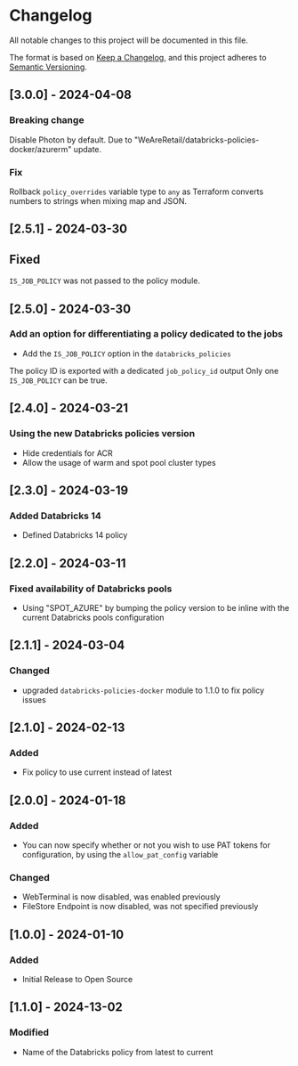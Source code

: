 # Changelog

All notable changes to this project will be documented in this file.

The format is based on [Keep a Changelog](https://keepachangelog.com/en/1.0.0/),
and this project adheres to [Semantic Versioning](https://semver.org/spec/v2.0.0.html).

## [3.0.0] - 2024-04-08

### Breaking change

Disable Photon by default. Due to "WeAreRetail/databricks-policies-docker/azurerm" update.

### Fix

Rollback `policy_overrides` variable type to `any` as Terraform converts numbers to strings when mixing map and JSON.

## [2.5.1] - 2024-03-30

## Fixed

`IS_JOB_POLICY` was not passed to the policy module.

## [2.5.0] - 2024-03-30

### Add an option for differentiating a policy dedicated to the jobs

- Add the `IS_JOB_POLICY` option in the `databricks_policies`

The policy ID is exported with a dedicated `job_policy_id` output
Only one `IS_JOB_POLICY` can be true.

## [2.4.0] - 2024-03-21

### Using the new Databricks policies version

- Hide credentials for ACR
- Allow the usage of warm and spot pool cluster types

## [2.3.0] - 2024-03-19

### Added Databricks 14

- Defined Databricks 14 policy

## [2.2.0] - 2024-03-11

### Fixed availability of Databricks pools

- Using "SPOT_AZURE" by bumping the policy version to be inline with the current Databricks pools configuration

## [2.1.1] - 2024-03-04

### Changed

- upgraded `databricks-policies-docker` module to 1.1.0 to fix policy issues

## [2.1.0] - 2024-02-13

### Added

- Fix policy to use current instead of latest

## [2.0.0] - 2024-01-18

### Added

- You can now specify whether or not you wish to use PAT tokens for configuration, by using the `allow_pat_config` variable

### Changed

- WebTerminal is now disabled, was enabled previously
- FileStore Endpoint is now disabled, was not specified previously

## [1.0.0] - 2024-01-10

### Added

- Initial Release to Open Source

## [1.1.0] - 2024-13-02

### Modified

- Name of the Databricks policy from latest to current
